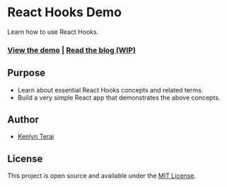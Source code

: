 # React Hooks Demo

Learn how to use React Hooks.

### [View the demo](https://stark-springs-98447.herokuapp.com/) | [Read the blog (WIP)](#)

## Purpose

- Learn about essential React Hooks concepts and related terms.
- Build a very simple React app that demonstrates the above concepts.

## Author

- [Kenlyn Terai](https://github.com/kkterai)

## License

This project is open source and available under the [MIT License](LICENSE).
